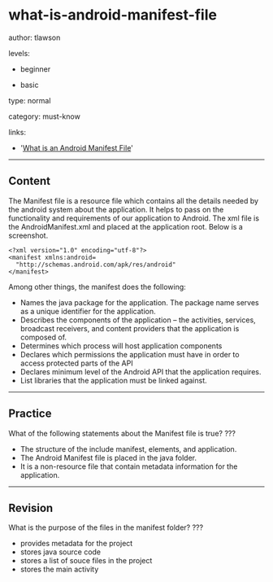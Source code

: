 # what-is-android-manifest-file
author: tlawson

levels:

  - beginner

  - basic

type: normal

category: must-know

links:

  - '[What is an Android Manifest File](https://javapapers.com/android/android-manifest/)'

---
## Content

The Manifest file is a resource file which contains all the details needed by the android system about the application. It helps to pass on the functionality and requirements of our application to Android. The xml file is the AndroidManifest.xml and placed at the application root.  Below is a screenshot. 

```
<?xml version="1.0" encoding="utf-8"?>
<manifest xmlns:android=
  "http://schemas.android.com/apk/res/android"
</manifest>
```

Among other things, the manifest does the following:
*	Names the java package for the application. The package name serves as a unique identifier for the application. 
*	Describes the components of the application – the activities, services, broadcast receivers, and content providers that the
  application is composed of. 
*	Determines which process will host application components
*	Declares which permissions the application must have in order to access protected parts of the API
*	Declares minimum level of the Android API that the application requires.
*	List libraries that the application must be linked against. 


---
## Practice

What of the following statements about the Manifest file is true?
???

* The structure of the include manifest, elements, and application.
* The Android Manifest file is placed in the java folder.
* It is a non-resource file that contain metadata information for the application. 

---
## Revision

What is the purpose of the files in the manifest folder?
???

* provides metadata for the project
* stores java source code
* stores a list of souce files in the project
* stores the main activity
